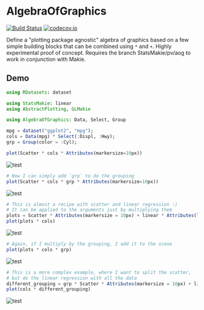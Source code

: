 # AlgebraOfGraphics

[![Build Status](https://travis-ci.org/piever/AlgebraOfGraphics.jl.svg?branch=master)](https://travis-ci.org/piever/AlgebraOfGraphics.jl)
[![codecov.io](http://codecov.io/github/piever/AlgebraOfGraphics.jl/coverage.svg?branch=master)](http://codecov.io/github/piever/AlgebraOfGraphics.jl?branch=master)

Define a "plotting package agnostic" algebra of graphics based on a few simple building blocks that can be combined using `*` and `+`. Highly experimental proof of concept. Requires the branch StatsMakie/pv/aog to work in conjunction with Makie.

## Demo

```julia
using RDatasets: dataset

using StatsMakie: linear
using AbstractPlotting, GLMakie

using AlgebraOfGraphics: Data, Select, Group

mpg = dataset("ggplot2", "mpg");
cols = Data(mpg) * Select(:Displ, :Hwy);
grp = Group(color = :Cyl);

plot(Scatter * cols * Attributes(markersize=10px))
```

![test](https://user-images.githubusercontent.com/6333339/76689571-0add6900-662f-11ea-9881-918ea426e571.png)

```julia
# Now I can simply add `grp` to do the grouping
plot(Scatter * cols * grp * Attributes(markersize=10px))
```
![test](https://user-images.githubusercontent.com/6333339/76689579-234d8380-662f-11ea-8626-3071283f96be.png)

```julia
# This is almost a recipe with scatter and linear regression :)
# It can be applied to the arguments just by multiplying them
plots = Scatter * Attributes(markersize = 10px) + linear * Attributes(linewidth = 5)
plot(plots * cols)
```
![test](https://user-images.githubusercontent.com/6333339/76689587-49732380-662f-11ea-8d36-dae71b919d7b.png)

```julia
# Again, if I multiply by the grouping, I add it to the scene
plot(plots * cols * grp)
```
![test](https://user-images.githubusercontent.com/6333339/76689612-8f2fec00-662f-11ea-8b9e-dd7ce1aff8bd.png)

```julia
# This is a more complex example, where I want to split the scatter,
# but do the linear regression with all the data
different_grouping = grp * Scatter * Attributes(markersize = 10px) + linear * Attributes(linewidth = 5)
plot(cols * different_grouping)
```
![test](https://user-images.githubusercontent.com/6333339/76689601-6c053c80-662f-11ea-8998-1723fb7b2dff.png)
